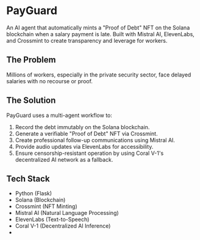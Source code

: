 # PayGuard

An AI agent that automatically mints a "Proof of Debt" NFT on the Solana blockchain when a salary payment is late. Built with Mistral AI, ElevenLabs, and Crossmint to create transparency and leverage for workers.

## The Problem
Millions of workers, especially in the private security sector, face delayed salaries with no recourse or proof.

## The Solution
PayGuard uses a multi-agent workflow to:
1.  Record the debt immutably on the Solana blockchain.
2.  Generate a verifiable "Proof of Debt" NFT via Crossmint.
3.  Create professional follow-up communications using Mistral AI.
4.  Provide audio updates via ElevenLabs for accessibility.
5.  Ensure censorship-resistant operation by using Coral V-1's decentralized AI network as a fallback.

## Tech Stack
- Python (Flask)
- Solana (Blockchain)
- Crossmint (NFT Minting)
- Mistral AI (Natural Language Processing)
- ElevenLabs (Text-to-Speech)
- Coral V-1 (Decentralized AI Inference)
- 
